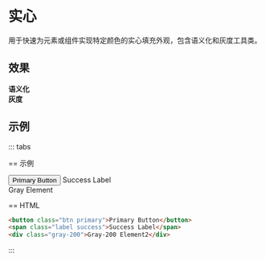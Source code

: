 # 实心

用于快速为元素或组件实现特定颜色的实心填充外观，包含语义化和灰度工具类。

## 效果

<Example>
  <div class="mb-3"><strong>语义化</strong></div>
  <div class="flex-wrap gap-4 row">
    <StyleTile
        v-for="color in colors.semantic"
        :key="color.name"
        tileClass="rounded h-8 w-20 text-sm font-mono"
        :title="true"
        v-bind="{...color}"
    />
  </div>
  <div class="mt-6 mb-3"><strong>灰度</strong></div>
  <div class="flex-wrap gap-4 row">
    <StyleTile
        v-for="color in colors.gray"
        :key="color.name"
        tileClass="rounded h-8 w-20 text-sm font-mono"
        :title="true"
        v-bind="color"
    />
  </div>
</Example>

## 示例

::: tabs

== 示例

<Example class="items-start gap-4 col">
  <button class="btn primary">Primary Button</button>
  <span class="label success">Success Label</span>
  <div class="p-2 gray-200">Gray Element</div>
</Example>

== HTML

```html
<button class="btn primary">Primary Button</button>
<span class="label success">Success Label</span>
<div class="gray-200">Gray-200 Element2</div>
```

:::

<script setup>
    const colors = {
        semantic: [
            {name: 'primary'},
            {name: 'secondary'},
            {name: 'success'},
            {name: 'warning'},
            {name: 'danger'},
            {name: 'important'},
            {name: 'special'},
        ],
        gray: [
            {name: 'gray-50'},
            {name: 'gray-100'},
            {name: 'gray-200'},
            {name: 'gray-300'},
            {name: 'gray-400'},
            {name: 'gray-500', hint: true, alias: 'gray', title: 'gray'},
            {name: 'gray-600'},
            {name: 'gray-700'},
            {name: 'gray-800'},
            {name: 'gray-900'},
            {name: 'gray-950'},
        ],
    };
</script>
